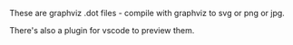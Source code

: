 These are graphviz .dot files - compile with graphviz to svg or png or jpg.

There's also a plugin for vscode to preview them.
